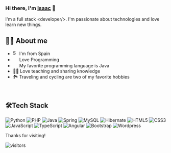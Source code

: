 ### Hi there, I'm [Isaac][website] 👋

I'm a full stack \<developer/>. I'm passionate about technologies and love learn new things.

## 👩‍💻 About me
* <img width="16" src="https://www.flaticon.com/svg/static/icons/svg/197/197593.svg" alt="Spain" /> I'm from Spain
* <img width="16" src="https://about.gitlab.com/images/blogimages/GitLab-Dev.png" alt="" /> Love Programming
* <img width="16" src="https://cdn3.iconfinder.com/data/icons/logos-and-brands-adobe/512/181_Java-512.png" alt="" /> My favorite programming language is Java
* 👩‍🏫 Love teaching and sharing knowledge
* 🏞️ Traveling and cycling are two of my favorite hobbies

<br>

## 🛠️Tech Stack

![Python](http://img.shields.io/badge/-Python-eee?style=flat-square&logo=python)
![PHP](http://img.shields.io/badge/-PHP-eee?style=flat-square&logo=php&logoColor=4951aa)
![Java](http://img.shields.io/badge/-Java-eee?style=flat-square&logo=java&logoColor=4951aa)
![Spring](http://img.shields.io/badge/-Spring-eee?style=flat-square&logo=spring&logoColor=green)
![MySQL](http://img.shields.io/badge/-MySQL-eee?style=flat-square&logo=mysql&logoColor=#F7BD2F)
![Hibernate](http://img.shields.io/badge/-Hibernate-eee?style=flat-square&logo=hibernate&logoColor=black)
![HTML5](http://img.shields.io/badge/-HTML5-eee?style=flat-square&logo=html5&logoColor=E34F26)
![CSS3](https://img.shields.io/badge/-CSS3-eee?style=flat-square&logo=css3&logoColor=CC6699)
![JavaScript](https://img.shields.io/badge/-JavaScript-eee?style=flat-square&logo=javascript&logoColor=0088cc)
![TypeScript](https://img.shields.io/badge/-TypeScript-eee?style=flat-square&logo=typescript&logoColor=0088cc)
![Angular](https://img.shields.io/badge/-Angular-EEE?style=flat-square&logo=angular&logoColor=DD0031)
![Bootstrap](http://img.shields.io/badge/-Bootstrap-eee?style=flat-square&logo=bootstrap&logoColor=563D7C)
![Wordpress](http://img.shields.io/badge/-Wordpress-eee?style=flat-square&logo=wordpress&logoColor=21759B)

<!--

- 🔭 I’m currently working on ...
- 🌱 I’m currently learning ...
- 👯 I’m looking to collaborate on ...
- 🤔 I’m looking for help with ...
- 💬 Ask me about ...
- 📫 How to reach me: ...
- 😄 Pronouns: ...
- ⚡ Fun fact: ...
-->

Thanks for visiting!

![visitors](https://visitor-badge.glitch.me/badge?page_id=igarciadev/igarciadev)

[website]: https://isaacgarciasanchez.es

